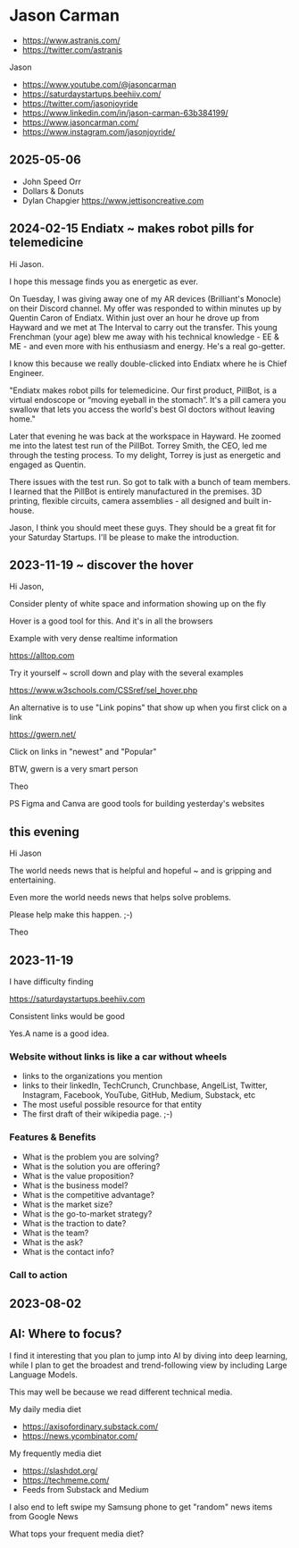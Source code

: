 # Jason Carman

* https://www.astranis.com/
* https://twitter.com/astranis

Jason

* https://www.youtube.com/@jasoncarman
* https://saturdaystartups.beehiiv.com/
* https://twitter.com/jasonjoyride
* https://www.linkedin.com/in/jason-carman-63b384199/
* https://www.jasoncarman.com/
* https://www.instagram.com/jasonjoyride/


## 2025-05-06

* John Speed Orr
* Dollars & Donuts
* Dylan Chapgier
https://www.jettisoncreative.com


## 2024-02-15 Endiatx ~ makes robot pills for telemedicine

Hi Jason.

I hope this message finds you as energetic as ever.

On Tuesday, I was giving away one of my AR devices (Brilliant's Monocle) on their Discord channel. My offer was responded to within minutes up by Quentin Caron of Endiatx. Within just over an hour he drove up from Hayward and we met at The Interval to carry out the transfer. This young Frenchman (your age) blew me away with his technical knowledge - EE & ME - and even more with his enthusiasm and energy. He's a real go-getter.

I know this because we really double-clicked into Endiatx where he is Chief Engineer.

"Endiatx makes robot pills for telemedicine. Our first product, PillBot, is a virtual endoscope or “moving eyeball in the stomach”. It's a pill camera you swallow that lets you access the world's best GI doctors without leaving home."

Later that evening he was back at the workspace in Hayward. He zoomed me into the latest test run of the PillBot. Torrey Smith, the CEO, led me through the testing process. To my delight, Torrey is just as energetic and engaged as Quentin.

There issues with the test run. So got to talk with a bunch of team members. I learned that the PillBot is entirely manufactured in the premises. 3D printing, flexible circuits, camera assemblies - all designed and built in-house.

Jason, I think you should meet these guys. They should be a great fit for your Saturday Startups. I'll be please to make the introduction.



## 2023-11-19 ~ discover the hover

Hi Jason,

Consider plenty of white space and information showing up on the fly

Hover is a good tool for this. And it's in all the browsers

Example with very dense realtime information

https://alltop.com

Try it yourself ~ scroll down and play with the several examples

https://www.w3schools.com/CSSref/sel_hover.php

An alternative is to use "Link popins" that show up when you first click on a link

https://gwern.net/

Click on links in "newest" and "Popular"

BTW, gwern is a very smart person

Theo

PS Figma and Canva are good tools for building yesterday's websites


## this evening

Hi Jason

The world needs news that is helpful and hopeful ~ and is gripping and entertaining.

Even more the world needs news that helps solve problems.

Please help make this happen. ;-)

Theo







## 2023-11-19

I have difficulty finding

https://saturdaystartups.beehiiv.com

Consistent links would be good

Yes.A name is a good idea.

### Website without links is like a car without wheels

* links to the organizations you mention
* links to their linkedIn, TechCrunch, Crunchbase, AngelList, Twitter, Instagram, Facebook, YouTube, GitHub, Medium, Substack, etc
* The most useful possible resource for that entity
* The first draft of their wikipedia page. ;-)


### Features & Benefits

* What is the problem you are solving?
* What is the solution you are offering?
* What is the value proposition?
* What is the business model?
* What is the competitive advantage?
* What is the market size?
* What is the go-to-market strategy?
* What is the traction to date?
* What is the team?
* What is the ask?
* What is the contact info?

### Call to action





## 2023-08-02

## AI: Where to focus?

I find it interesting that you plan to jump into AI by diving into deep learning, while I plan to get the broadest and trend-following view by including Large Language Models.

This may well be because we read different technical media.

My daily media diet

* https://axisofordinary.substack.com/
* https://news.ycombinator.com/

My frequently media diet

* https://slashdot.org/
* https://techmeme.com/
* Feeds from Substack and Medium

I also end to left swipe my Samsung phone to get "random" news items from Google News

What tops your frequent media diet?


